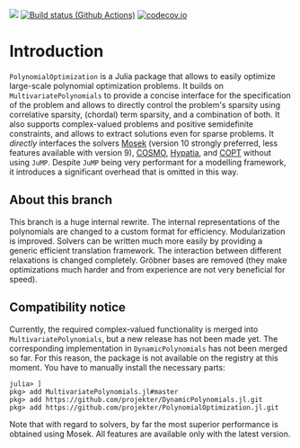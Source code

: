 [![](https://img.shields.io/badge/docs-dev-blue.svg)](https://projekter.github.io/PolynomialOptimization.jl/dev)
[![Build status (Github Actions)](https://github.com/projekter/PolynomialOptimization.jl/workflows/CI/badge.svg)](https://github.com/projekter/PolynomialOptimization.jl/actions)
[![codecov.io](http://codecov.io/github/projekter/PolynomialOptimization.jl/coverage.svg?branch=main)](http://codecov.io/github/projekter/PolynomialOptimization.jl?branch=main)

# Introduction

`PolynomialOptimization` is a Julia package that allows to easily optimize large-scale polynomial optimization problems.
It builds on `MultivariatePolynomials` to provide a concise interface for the specification of the problem and allows to
directly control the problem's sparsity using correlative sparsity, (chordal) term sparsity, and a combination of both. It also
supports complex-valued problems and positive semidefinite constraints, and allows to extract solutions even for sparse
problems.
It _directly_ interfaces the solvers [Mosek](https://www.mosek.com/) (version 10 strongly preferred, less features available
with version 9), [COSMO](https://oxfordcontrol.github.io/COSMO.jl/stable/),
[Hypatia](https://github.com/chriscoey/Hypatia.jl), and [COPT](https://www.shanshu.ai/copt) without using `JuMP`. Despite
`JuMP` being very performant for a modelling framework, it introduces a significant overhead that is omitted in this way.

## About this branch
This branch is a huge internal rewrite. The internal representations of the polynomials are changed to a custom format for
efficiency. Modularization is improved. Solvers can be written much more easily by providing a generic efficient translation
framework. The interaction between different relaxations is changed completely. Gröbner bases are removed (they make
optimizations much harder and from experience are not very beneficial for speed).


## Compatibility notice
Currently, the required complex-valued functionality is merged into `MultivariatePolynomials`, but a new release has not been
made yet. The corresponding implementation in `DynamicPolynomials` has not been merged so far. For this reason, the package is
not available on the registry at this moment. You have to manually install the necessary parts:
```
julia> ]
pkg> add MultivariatePolynomials.jl#master
pkg> add https://github.com/projekter/DynamicPolynomials.jl.git
pkg> add https://github.com/projekter/PolynomialOptimization.jl.git
```

Note that with regard to solvers, by far the most superior performance is obtained using Mosek. All features are available only
with the latest version.